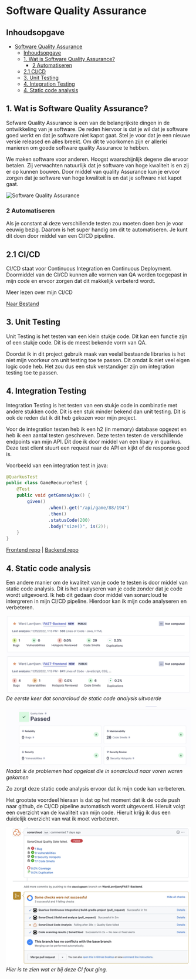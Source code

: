 # Software Quality Assurance

## Inhoudsopgave

- [Software Quality Assurance](#software-quality-assurance)
  - [Inhoudsopgave](#inhoudsopgave)
  - [1. Wat is Software Quality Assurance?](#1-wat-is-software-quality-assurance)
    - [2 Automatiseren](#2-automatiseren)
  - [2.1 CI/CD](#21-cicd)
  - [3. Unit Testing](#3-unit-testing)
  - [4. Integration Testing](#4-integration-testing)
  - [4. Static code analysis](#4-static-code-analysis)

## 1. Wat is Software Quality Assurance?

Sofware Quality Assurance is een van de belangrijkste dingen in de ontwikkeling van je software. De reden hiervoor is dat je wil dat je software goed werkt en dat je software niet kapot gaat. Stel je voor dat je een nieuwe versie released en alles breekt. Om dit te voorkomen zijn er allerlei manieren om goede software quality Assurance te hebben.

We maken software voor anderen. Hoogst waarschijnlijk degene die ervoor betalen. Zij verwachten natuurlijk dat je software van hoge kwaliteit is en zij er op kunnen bouwen. Door middel van quality Assurance kun je ervoor zorgen dat je software van hoge kwaliteit is en dat je software niet kapot gaat.

![Software Quality Assurance](https://mailtrap.io/wp-content/uploads/2020/06/testing_meme12.jpg)

### 2 Automatiseren

Als je constant al deze verschillende testen zou moeten doen ben je voor eeuwig bezig. Daarom is het super handig om dit te automatiseren. Je kunt dit doen door middel van een CI/CD pipeline.

## 2.1 CI/CD

CI/CD staat voor Continuous Integration en Continuous Deployment. Doormiddel van de CI/CD kunnen alle vormen van QA worden toegepast in mijn code en ervoor zorgen dat dit makkelijk verbeterd wordt.

Meer lezen over mijn CI/CD

[Naar Bestand](../README.md#46-cicd)

## 3. Unit Testing

Unit Testing is het testen van een klein stukje code. Dit kan een functie zijn of een stukje code. Dit is de meest bekende vorm van QA.

Doordat ik in dit project gebruik maak van veelal bestaande libraries is het niet mijn voorkeur om unit testing toe te passen. Dit omdat ik niet veel eigen logic code heb. Het zou dus een stuk verstandiger zijn om integration testing toe te passen.

## 4. Integration Testing

Integration Testing is het testen van een stukje code in combinatie met andere stukken code. Dit is een stuk minder bekend dan unit testing. Dit is ook de reden dat ik dit heb gekozen voor mijn project.

Voor de integration testen heb ik een h2 (in memory) database opgezet en heb ik een aantal testen geschreven. Deze testen testen de verschillende endpoints van mijn API. Dit doe ik door middel van een libary in quarkus. Deze test client stuurt een request naar de API en kijkt of de response goed is.

Voorbeeld van een integration test in java:

```java
@QuarkusTest
public class GameRecourceTest {
    @Test
    public void getGamesAjax() {
        given()
                .when().get("/api/game/88/194")
                .then()
                .statusCode(200)
                .body("size()", is(2));
    }
}

```

[Frontend repo](https://github.com/WardLavrijsen/FAST-Frontend.git) | [Backend repo](https://github.com/WardLavrijsen/FAST-Backend)

## 4. Static code analysis

Een andere manier om de kwaliteit van je code te testen is door middel van static code analysis. Dit is het analyseren van je code zonder dat je code wordt uitgevoerd. Ik heb dit gedaan door middel van sonarcloud te intergreren in mijn CI/CD pipeline. Hierdoor kan ik mijn code analyseren en verbeteren.

![Sonarcloud op het begin](../images/SonarCloudZonder.jpg)
_De eerste keer dat sonarcloud de static code analysis uitvoerde_

![Sonarcloud op het begin](../images/SonarCloudMet.jpg)
_Nadat ik de problemen had opgelost die in sonarcloud naar voren waren gekomen_

Zo zorgt deze static code analysis ervoor dat ik mijn code kan verbeteren.

Het grootste voordeel hieraan is dat op het moment dat ik de code push naar github, de CI/CD pipeline automatisch wordt uitgevoerd. Hieruit volgt een overzicht van de kwaliteit van mijn code. Hieruit krijg ik dus een duidelijk overzicht van wat ik moet verbeteren.

![Github CI](../images/StaticCodeGithub.jpg)
_Hier is te zien wat er bij deze CI fout ging._
